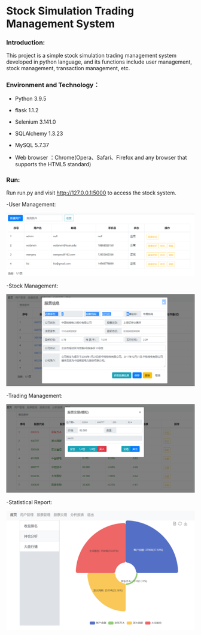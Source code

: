 # Stock Simulation Trading Management System

### Introduction: 
This project is a simple stock simulation trading management system developed in python language, and its functions include user management, stock management, transaction management, etc.

### Environment and Technology：

- Python 3.9.5

- flask 1.1.2

- Selenium 3.141.0

- SQLAlchemy 1.3.23

- MySQL 5.7.37

- Web browser ：Chrome(Opera、Safari、Firefox and any browser that supports the HTML5 standard)


### Run:

Run run.py and visit http://127.0.0.1:5000 to access the stock system.

-User Management:

![image](https://github.com/study0913/stock/blob/main/mini_stock-master/mini_stock-master/app/test/img_2.png)

-Stock Management:

![image](https://github.com/study0913/stock/blob/main/mini_stock-master/mini_stock-master/app/test/img_3.png)

-Trading Management:

![image](https://github.com/study0913/stock/blob/main/mini_stock-master/mini_stock-master/app/test/img_4.png)

-Statistical Report:

![image](https://github.com/study0913/stock/blob/main/mini_stock-master/mini_stock-master/app/test/img.png)

